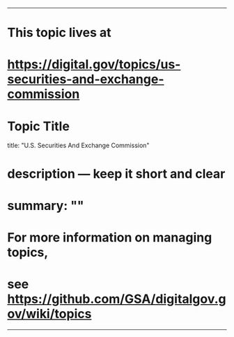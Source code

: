 
---
# This topic lives at
# https://digital.gov/topics/us-securities-and-exchange-commission

# Topic Title
title: "U.S. Securities And Exchange Commission"

# description — keep it short and clear
# summary: ""


# For more information on managing topics,
# see https://github.com/GSA/digitalgov.gov/wiki/topics
---